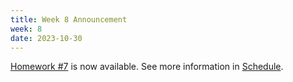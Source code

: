 ```yaml
---
title: Week 8 Announcement
week: 8
date: 2023-10-30
---
```


[Homework #7](https://basics.sjtu.edu.cn/~yangqizhe/pdf/dm2023w/homework/DM-hw7.pdf) is now available. See more information in [Schedule](../schedule).
